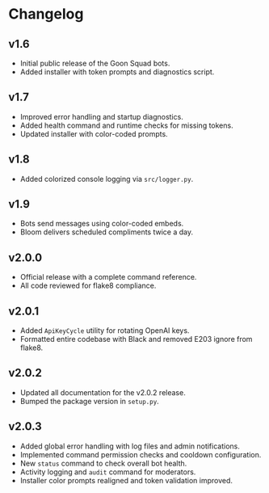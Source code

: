 # Changelog

## v1.6
- Initial public release of the Goon Squad bots.
- Added installer with token prompts and diagnostics script.

## v1.7
- Improved error handling and startup diagnostics.
- Added health command and runtime checks for missing tokens.
- Updated installer with color-coded prompts.

## v1.8
- Added colorized console logging via `src/logger.py`.

## v1.9
- Bots send messages using color-coded embeds.
- Bloom delivers scheduled compliments twice a day.

## v2.0.0
- Official release with a complete command reference.
- All code reviewed for flake8 compliance.

## v2.0.1
- Added `ApiKeyCycle` utility for rotating OpenAI keys.
- Formatted entire codebase with Black and removed E203 ignore from flake8.

## v2.0.2
- Updated all documentation for the v2.0.2 release.
- Bumped the package version in `setup.py`.

## v2.0.3
- Added global error handling with log files and admin notifications.
- Implemented command permission checks and cooldown configuration.
- New `status` command to check overall bot health.
- Activity logging and `audit` command for moderators.
- Installer color prompts realigned and token validation improved.
